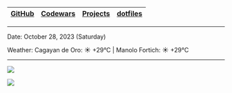 | [GitHub](https://github.com/egargo) | [Codewars](https://www.codewars.com/users/egargo) | [Projects](https://github.com/egargo?tab=repositories) | [dotfiles](https://github.com/egargo/dotfiles) |
| - | - | - | - |

---

Date: October 28, 2023 (Saturday)

Weather: Cagayan de Oro: ☀️   +29°C | Manolo Fortich: ☀️   +29°C

---

![](https://github-readme-stats.vercel.app/api?username=egargo&count_private=true&show_icons=true&hide=issues&hide_border=true&theme=gruvbox)

![](https://skillicons.dev/icons?i=linux,git,github,githubactions,neovim,docker,rust,actix,bash,python,vercel,raspberrypi,perl,nodejs,js,ts,express,svelte,react,postman,go,cpp,c,figma,html,css,java,vscode)
